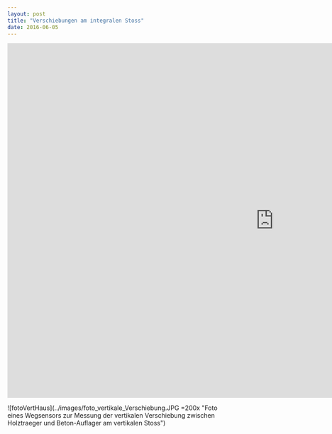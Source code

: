 ```yaml
---
layout: post
title: "Verschiebungen am integralen Stoss"
date: 2016-06-05
---
```



<iframe width="1200" height="800" frameborder="0" scrolling="no" src="https://plot.ly/~AbteilungHolz/49.embed"></iframe>


![fotoVertHaus](../images/foto_vertikale_Verschiebung.JPG =200x "Foto eines Wegsensors zur Messung der vertikalen Verschiebung zwischen Holztraeger und Beton-Auflager am vertikalen Stoss")
